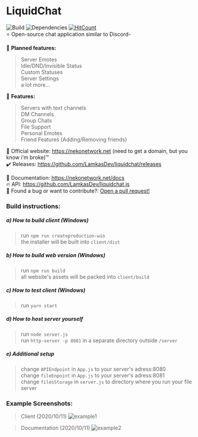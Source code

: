 # LiquidChat
![Build](https://travis-ci.org/LamkasDev/liquidchat.svg?branch=master)
![Dependencies](https://david-dm.org/LamkasDev/liquidchat.svg)
[![HitCount](http://hits.dwyl.com/LamkasDev/liquidchat.svg)](http://hits.dwyl.com/LamkasDev/liquidchat)  
⭐ Open-source chat application similar to Discord-  

🚩 **Planned features:**  
> Server Emotes  
> Idle/DND/Invisible Status  
> Custom Statuses  
> Server Settings  
> a lot more...  

🏁 **Features:**  
> Servers with text channels  
> DM Channels  
> Group Chats  
> File Support  
> Personal Emotes  
> Friend Features (Adding/Removing friends)  

💛 Official website: https://nekonetwork.net (need to get a domain, but you know i'm broke)™️  
✔️ Releases: https://github.com/LamkasDev/liquidchat/releases  

📓 Documentation: https://nekonetwork.net/docs  
🔥 API: https://github.com/LamkasDev/liquidchat.js  
🔴 Found a bug or want to contribute?: [Open a pull request!](https://github.com/LamkasDev/liquidchat/pulls)

### Build instructions:
##### a) How to build client (Windows)
> run `npm run createproduction-win`  
> the installer will be built into `client/dist`  

##### b) How to build web version (Windows)
> run `npm run build`  
> all website's assets will be packed into `client/build`

##### c) How to test client (Windows)
> run `yarn start`  

##### d) How to host server yourself
> run `node server.js`  
> run `http-server -p 8081` in a separate directory outside `/server`

##### e) Additional setup
> change `APIEndpoint` in `App.js` to your server's adress:8080  
> change `fileEnpoint` in `App.js` to your server's adress:8081  
> change `filesStorage` in `server.js` to directory where you run your file server  

### Example Screenshots:  
> Client (2020/10/11)
![example1](https://qtlamkas.why-am-i-he.re/4h4YAh.png)

> Documentation (2020/10/11)
![example2](https://qtlamkas.why-am-i-he.re/3LsFwA.png)
